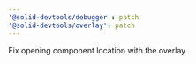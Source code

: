 ```yaml
---
'@solid-devtools/debugger': patch
'@solid-devtools/overlay': patch
---
```


Fix opening component location with the overlay.
